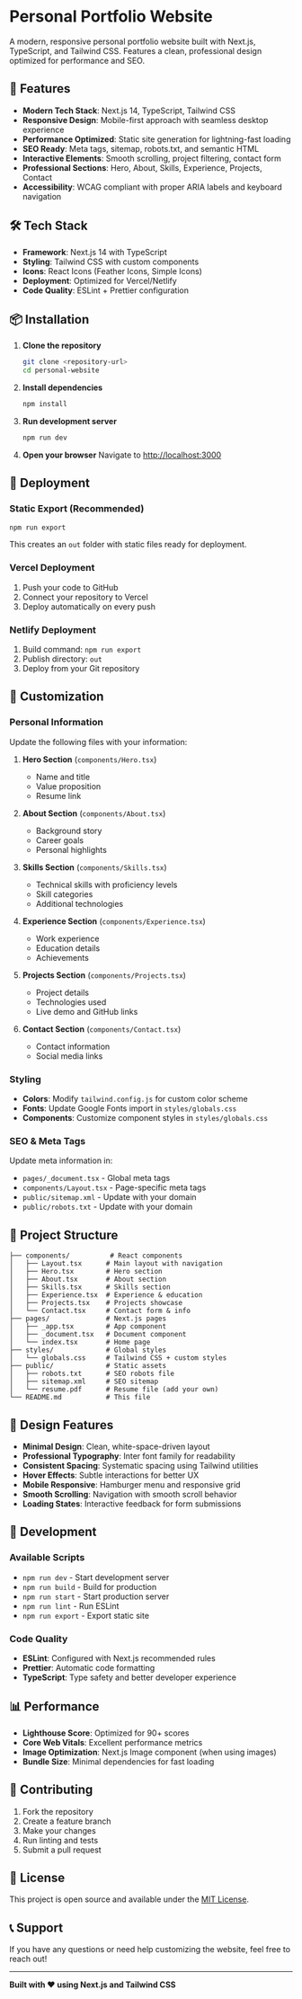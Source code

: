 # Personal Portfolio Website

A modern, responsive personal portfolio website built with Next.js, TypeScript, and Tailwind CSS. Features a clean, professional design optimized for performance and SEO.

## 🚀 Features

- **Modern Tech Stack**: Next.js 14, TypeScript, Tailwind CSS
- **Responsive Design**: Mobile-first approach with seamless desktop experience
- **Performance Optimized**: Static site generation for lightning-fast loading
- **SEO Ready**: Meta tags, sitemap, robots.txt, and semantic HTML
- **Interactive Elements**: Smooth scrolling, project filtering, contact form
- **Professional Sections**: Hero, About, Skills, Experience, Projects, Contact
- **Accessibility**: WCAG compliant with proper ARIA labels and keyboard navigation

## 🛠️ Tech Stack

- **Framework**: Next.js 14 with TypeScript
- **Styling**: Tailwind CSS with custom components
- **Icons**: React Icons (Feather Icons, Simple Icons)
- **Deployment**: Optimized for Vercel/Netlify
- **Code Quality**: ESLint + Prettier configuration

## 📦 Installation

1. **Clone the repository**
   ```bash
   git clone <repository-url>
   cd personal-website
   ```

2. **Install dependencies**
   ```bash
   npm install
   ```

3. **Run development server**
   ```bash
   npm run dev
   ```

4. **Open your browser**
   Navigate to [http://localhost:3000](http://localhost:3000)

## 🚀 Deployment

### Static Export (Recommended)
```bash
npm run export
```
This creates an `out` folder with static files ready for deployment.

### Vercel Deployment
1. Push your code to GitHub
2. Connect your repository to Vercel
3. Deploy automatically on every push

### Netlify Deployment
1. Build command: `npm run export`
2. Publish directory: `out`
3. Deploy from your Git repository

## 📝 Customization

### Personal Information
Update the following files with your information:

1. **Hero Section** (`components/Hero.tsx`)
   - Name and title
   - Value proposition
   - Resume link

2. **About Section** (`components/About.tsx`)
   - Background story
   - Career goals
   - Personal highlights

3. **Skills Section** (`components/Skills.tsx`)
   - Technical skills with proficiency levels
   - Skill categories
   - Additional technologies

4. **Experience Section** (`components/Experience.tsx`)
   - Work experience
   - Education details
   - Achievements

5. **Projects Section** (`components/Projects.tsx`)
   - Project details
   - Technologies used
   - Live demo and GitHub links

6. **Contact Section** (`components/Contact.tsx`)
   - Contact information
   - Social media links

### Styling
- **Colors**: Modify `tailwind.config.js` for custom color scheme
- **Fonts**: Update Google Fonts import in `styles/globals.css`
- **Components**: Customize component styles in `styles/globals.css`

### SEO & Meta Tags
Update meta information in:
- `pages/_document.tsx` - Global meta tags
- `components/Layout.tsx` - Page-specific meta tags
- `public/sitemap.xml` - Update with your domain
- `public/robots.txt` - Update with your domain

## 📁 Project Structure

```
├── components/          # React components
│   ├── Layout.tsx      # Main layout with navigation
│   ├── Hero.tsx        # Hero section
│   ├── About.tsx       # About section
│   ├── Skills.tsx      # Skills section
│   ├── Experience.tsx  # Experience & education
│   ├── Projects.tsx    # Projects showcase
│   └── Contact.tsx     # Contact form & info
├── pages/              # Next.js pages
│   ├── _app.tsx        # App component
│   ├── _document.tsx   # Document component
│   └── index.tsx       # Home page
├── styles/             # Global styles
│   └── globals.css     # Tailwind CSS + custom styles
├── public/             # Static assets
│   ├── robots.txt      # SEO robots file
│   ├── sitemap.xml     # SEO sitemap
│   └── resume.pdf      # Resume file (add your own)
└── README.md           # This file
```

## 🎨 Design Features

- **Minimal Design**: Clean, white-space-driven layout
- **Professional Typography**: Inter font family for readability
- **Consistent Spacing**: Systematic spacing using Tailwind utilities
- **Hover Effects**: Subtle interactions for better UX
- **Mobile Responsive**: Hamburger menu and responsive grid
- **Smooth Scrolling**: Navigation with smooth scroll behavior
- **Loading States**: Interactive feedback for form submissions

## 🔧 Development

### Available Scripts

- `npm run dev` - Start development server
- `npm run build` - Build for production
- `npm run start` - Start production server
- `npm run lint` - Run ESLint
- `npm run export` - Export static site

### Code Quality

- **ESLint**: Configured with Next.js recommended rules
- **Prettier**: Automatic code formatting
- **TypeScript**: Type safety and better developer experience

## 📊 Performance

- **Lighthouse Score**: Optimized for 90+ scores
- **Core Web Vitals**: Excellent performance metrics
- **Image Optimization**: Next.js Image component (when using images)
- **Bundle Size**: Minimal dependencies for fast loading

## 🤝 Contributing

1. Fork the repository
2. Create a feature branch
3. Make your changes
4. Run linting and tests
5. Submit a pull request

## 📄 License

This project is open source and available under the [MIT License](LICENSE).

## 📞 Support

If you have any questions or need help customizing the website, feel free to reach out!

---

**Built with ❤️ using Next.js and Tailwind CSS**